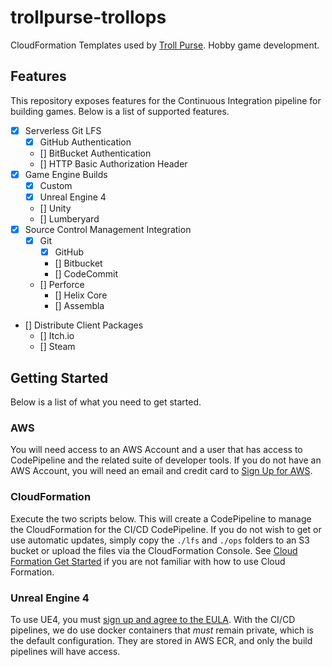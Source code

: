 # trollpurse-trollops

CloudFormation Templates used by [Troll Purse](https://trollpurse.com). Hobby game development.

## Features

This repository exposes features for the Continuous Integration pipeline for building games. Below is a list of supported features.

- [X] Serverless Git LFS
  - [X] GitHub Authentication
  - [] BitBucket Authentication
  - [] HTTP Basic Authorization Header
- [X] Game Engine Builds
  - [X] Custom
  - [X] Unreal Engine 4
  - [] Unity
  - [] Lumberyard
- [X] Source Control Management Integration
  - [X] Git
    - [X] GitHub
    - [] Bitbucket
    - [] CodeCommit
  - [] Perforce
    - [] Helix Core
    - [] Assembla
- [] Distribute Client Packages
  - [] Itch.io
  - [] Steam

## Getting Started

Below is a list of what you need to get started.

### AWS

You will need access to an AWS Account and a user that has access to CodePipeline and the related suite of developer tools. If you do not have an AWS Account, you will need an email and credit card to [Sign Up for AWS](https://aws.amazon.com/free).

### CloudFormation

Execute the two scripts below. This will create a CodePipeline to manage the CloudFormation for the CI/CD CodePipeline. If you do not wish to get or use automatic updates, simply copy the `./lfs` and `./ops` folders to an S3 bucket or upload the files via the CloudFormation Console. See [Cloud Formation Get Started](https://aws.amazon.com/cloudformation/getting-started/) if you are not familiar with how to use Cloud Formation.

### Unreal Engine 4

To use UE4, you must [sign up and agree to the EULA](https://www.unrealengine.com/en-US/download). With the CI/CD pipelines, we do use docker containers that _must_ remain private, which is the default configuration. They are stored in AWS ECR, and only the build pipelines will have access.
